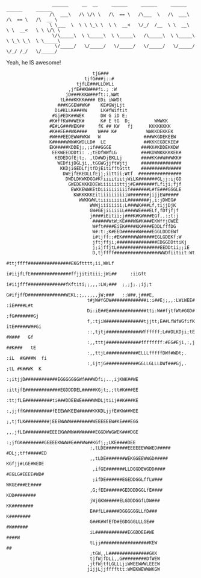 					 ______     __  __     ______     ______     ______     ______     ______    
					/\  ___\   /\ \/\ \   /\  == \   /\___  \   /\  ___\   /\  == \   /\  __ \   
					\ \___  \  \ \ \_\ \  \ \  __<   \/_/  /__  \ \  __\   \ \  __<   \ \ \/\ \  
					 \/\_____\  \ \_____\  \ \_____\   /\_____\  \ \_____\  \ \_\ \_\  \ \_____\ 
					  \/_____/   \/_____/   \/_____/   \/_____/   \/_____/   \/_/ /_/   \/_____/
					
					
Yeah, he IS awesome!
	
					                tjG###                                                
					             tjfG###j::#                                              
					          tjfLE###LLDWLi                                              
					       ,jfE##KW###fi.; :W                                             
					      jD###KKKW###ft::,WWt                                            
					    tL###KKKK#### EDi iWWDt                                           
					   ###KGGEW#WK#    KE#GWjLjt                                          
					  Di#KLLK###KW     LK#fWiftit                                         
					 #Gj#EDK##WEK      DW G iD E;                                         
					#K#ffKW##WEK#      K# E tG  D;         WWWKK                          
					#E#LG###WEK##     fK ## KW   fj      KKKKKKKK                         
					#K##EE##WK####    W### K#           WWKKDEKKEK                        
					#W###EEDEWW#WKW   W                ###WKGDEKEEW                       
					K#####WWW#KWDLLD#  LE              ##KKKEGDEKEE#                      
					EK#####KDDEj;,;if##GGGE           ###KK#KDDEKKDW                      
					 EEKWEEDDDti: .;tEDfWWfLG         ###KDWWKKKKKEK#                     
					  KEDEDGfEjt;. ,tD#WDjEKLLj       ####KK##W##WKK#                     
					   WEDfijDGLji,,tGGWGjjftWjtj     ###############                     
					    KKDjiGEDLfjtfDjEitifftGttt    ##########W####                     
					     DWEjfEKEDLLfEjj;iittii;Wtf  ################                     
					      DWDLDKWKDGG#KfiiiitiitjWiLK#######GLjj:ijGD                     
					       GWEDEKKKDDEWiiiiiiittjj#E#######fLfiji;fjf                     
					        EWKKEWWKEtDiiiiiiiiiif#######L#fE###GGGLE                     
					         KWKKKKKEitiiiiiiiiiiW#######jijjEW#####                      
					           WWKKWWLtiiiiiiiiiL########j,i:jDWEG#                       
					               WWWjiiiiiiii;L###WK###Lf,tijjDjK                       
					               GW#GEjiiiiiiL####WE###ELf,fDfjfjf                      
					               j####iEitii;j###K#KW###EGf,,:;t:j                      
					                ######WtW;KE###WK#K###EKWffjGWEE                      
					                W#ft####EiEK####KK####EDDLfffDG                       
					                W#:t:;K#EED######W####EGGLDDDEWf                      
					                i#tjff:;#EK#####WW#####EGLGDEKf;W                     
					                jftjffji;###############EDGGDDttiKj                   
					                j;ijffjtL################EEDDtii;;iE                  
					                D,tjffff#################WWDfiitiit:Wt                
					                #ttjffff################EKGftttt;ii,WWLf              
					               i#iijfLfE###############ffjjititiii;jWi##     :iiGft   
					               i#iijfff##############fKftiti;;,,,:LW;###  ;,;j;.;ij;t 
					               G#ifjffD##############WEKL;;,,,,,,jW;###   :;W##,j###E,
					              t#jW#fGDW#############i:i##Ej;,,:LWiWEE#   :iE####L#t   
					              Di:iE##E##############tti:W##fjtfWt#GGD#  ;fG#######Gj  
					              f,:tjiW##############tjjtt;E##LfWfWGfifK itE#####W##Gi  
					              ::,tjtj#############Wffffff;L##DLKDji;tE    #W###   Gf  
					              :,,tttj#############ffffffff:#EG#Eji,:,j   ##K###   tE  
					              :,,ttjL############ELLLfffffDWf#WDt;. :iL  #K###W  fi   
					              :,ijtjG############GGLLGLLLDWf###Gj,.  ;tL #K##WK  K    
					              :;itjjD############EGGGGGGGWf###WDfi;..,ijKWK##WE       
					              :ittjfE#############EGDDDDEL#####KGjt;,;tt#K###EE       
					              :ttjfLE##########ti###DDEEWE####WWDLjtiij##K###KE       
					              :,jjffK##########fEEEWWKEEW#####KKKDLjjfE#KW##WEE       
					              ;,tjfLK#########jEEEWWWW########WEEEEEEW#KE###EGG       
					              ,,,jfLE#########EEEEKWWWW##W#####EGGDWWGWEK###DGE       
					               :;jfGK########GEEEEKWWW#E###WW##KGfj;;LKE####DEE       
					               :,tLDE########EEEEEEWWWED#####  #DLj;tff#####ED        
					               ,,tLDE#######WEKGGEEWWGD#####    KGfjj#LGE#WEDE        
					                ,ifGE#######LLDGGDEWGDD####     #EGLG#EEEE#WD#        
					                ;ifDE######EGEDDGGLffLW###       WKGE###EE####        
					               ,G;fEE######GEDDDDGGLfE####        KDD########         
					               jWjGKW#####ELGDDDGGfLDW###          KK########         
					               E##fLL#####DGGGGGGLLfD###            K########         
					               G##K#WfEfD#EGDGGGLLLGE##             #W######          
					               iL############EGGDDEE#WE               ####W           
					               tLjj##################KEW                ##            
					               ;tGW,,L###############GKK                              
					               tjfWjfDLi,,G#########DfWEW                             
					              ,jtfWjtfLGLLLjiWWEEWWWLEEEW                             
					              jijjLjjffffttt:WWEKWEWWWKGW                             
								
